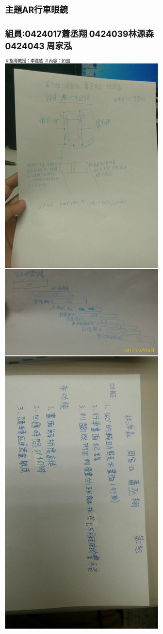 # 主題AR行車眼鏡
# 組員:0424017蕭丞翔 0424039林源森 0424043 周家泓
＃指導教授：李嘉紘
＃內容：如圖
![](97294.jpg)
![](851.jpg)
![](1625.jpg)
